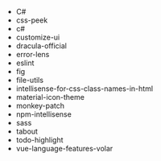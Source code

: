 <ul>
  <li>C#</li>
  <li>css-peek</li>
  <li>c#</li>
  <li>customize-ui</li>
  <li>dracula-official</li>
  <li>error-lens</li>
  <li>eslint</li>
  <li>fig</li>
  <li>file-utils</li>
  <li>intellisense-for-css-class-names-in-html</li>
  <li>material-icon-theme</li>
  <li>monkey-patch</li>
  <li>npm-intellisense</li>
  <li>sass</li>
  <li>tabout</li>
  <li>todo-highlight</li>
  <li>vue-language-features-volar</li>
</ul>